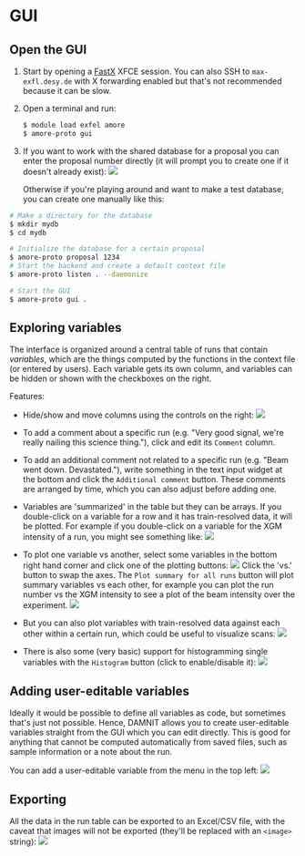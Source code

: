 # GUI

## Open the GUI
1. Start by opening a [FastX](https://max-exfl-display.desy.de:3389) XFCE
   session. You can also SSH to `max-exfl.desy.de` with X forwarding enabled
   but that's not recommended because it can be slow.
2. Open a terminal and run:
   ```bash
   $ module load exfel amore
   $ amore-proto gui
   ```
3. If you want to work with the shared database for a proposal you can enter the
   proposal number directly (it will prompt you to create one if it doesn't
   already exist):
   ![](static/damnit-open-by-proposal.gif)

   Otherwise if you're playing around and want to make a test database, you can
   create one manually like this:

```bash
# Make a directory for the database
$ mkdir mydb
$ cd mydb

# Initialize the database for a certain proposal
$ amore-proto proposal 1234
# Start the backend and create a default context file
$ amore-proto listen . --daemonize

# Start the GUI
$ amore-proto gui .
```

## Exploring variables
The interface is organized around a central table of runs that contain
*variables*, which are the things computed by the functions in the context file
(or entered by users). Each variable gets its own column, and variables can be
hidden or shown with the checkboxes on the right.

Features:

- Hide/show and move columns using the controls on the right:
  ![](static/columns.gif)
- To add a comment about a specific run (e.g. "Very good signal, we're really
  nailing this science thing."), click and edit its `Comment` column.
- To add an additional comment not related to a specific run (e.g. "Beam went
  down. Devastated."), write something in the text input widget at the bottom
  and click the `Additional comment` button. These comments are arranged by
  time, which you can also adjust before adding one.
- Variables are 'summarized' in the table but they can be arrays. If you
  double-click on a variable for a row and it has train-resolved data, it will
  be plotted. For example if you double-click on a variable for the XGM
  intensity of a run, you might see something like:
  ![](static/inspect-arrays.png)

- To plot one variable vs another, select some variables in the bottom right
  hand corner and click one of the plotting buttons:
  ![](static/plotting-controls.png)
  Click the 'vs.' button to swap the axes. The `Plot summary for all runs`
  button will plot summary variables vs each other, for example you can plot the
  run number vs the XGM intensity to see a plot of the beam intensity over the
  experiment.
  ![](static/plot-summaries.png)

- But you can also plot variables with train-resolved data against each other
  within a certain run, which could be useful to visualize scans:
  ![](static/plot-for-selected-runs.gif)
- There is also some (very basic) support for histogramming single variables
  with the `Histogram` button (click to enable/disable it):
  ![](static/histogramming.gif)

## Adding user-editable variables
Ideally it would be possible to define all variables as code, but sometimes
that's just not possible. Hence, DAMNIT allows you to create user-editable
variables straight from the GUI which you can edit directly. This is good for
anything that cannot be computed automatically from saved files, such as sample
information or a note about the run.

You can add a user-editable variable from the menu in the top left:
![](static/user-editable-variables.gif)

## Exporting
All the data in the run table can be exported to an Excel/CSV file, with the
caveat that images will not be exported (they'll be replaced with an `<image>`
string):
![](static/export.gif)
